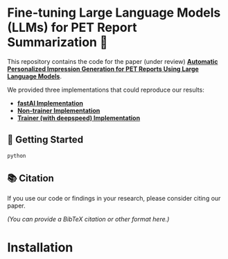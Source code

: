 # Fine-tuning Large Language Models (LLMs) for PET Report Summarization :bookmark_tabs:

This repository contains the code for the paper (under review) [**Automatic Personalized Impression Generation for PET Reports Using Large Language Models**](#link-to-paper). 

We provided three implementations that could reproduce our results: 
- [**fastAI Implementation**](https://github.com/xtie97/PET-Report-Summarization/tree/main/fastAI)
- [**Non-trainer Implementation**](https://github.com/xtie97/PET-Report-Summarization/tree/main/nontrainer)
- [**Trainer (with deepspeed) Implementation**](https://github.com/xtie97/PET-Report-Summarization/tree/main/deepspeed)

## 🚀 Getting Started

```bash
python 
```

## 📚 Citation

If you use our code or findings in your research, please consider citing our paper. 

_(You can provide a BibTeX citation or other format here.)_


# Installation

